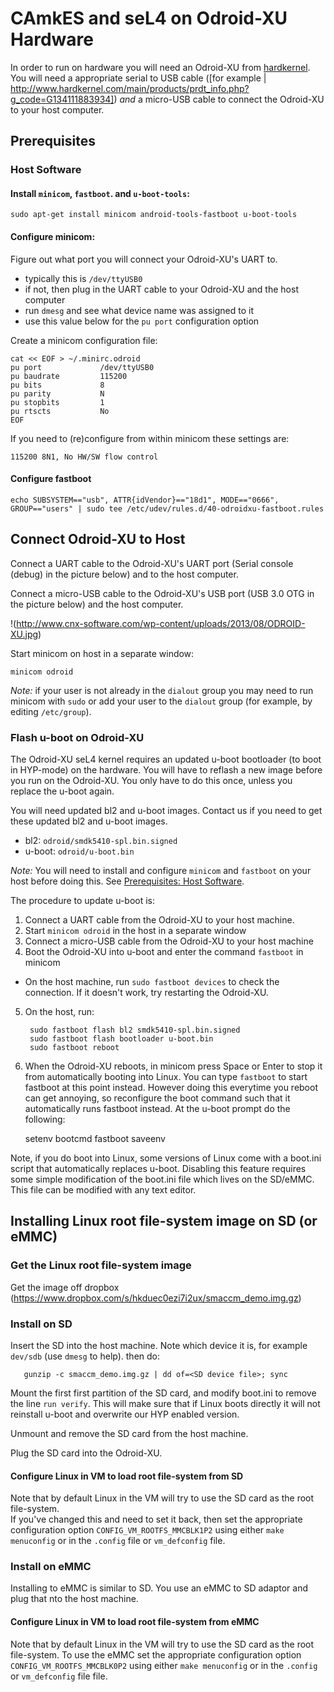 # CAmkES and seL4 on Odroid-XU Hardware

In order to run on hardware you will need an Odroid-XU from [hardkernel](http://www.hardkernel.com/).  You will need a appropriate serial to USB cable ([for example | http://www.hardkernel.com/main/products/prdt_info.php?g_code=G134111883934]) *and* a micro-USB cable to connect the Odroid-XU to your host computer.  

## Prerequisites

<a name="hostsoftware"></a>
### Host Software

#### Install `minicom`, `fastboot`. and `u-boot-tools`:

	sudo apt-get install minicom android-tools-fastboot u-boot-tools

#### Configure minicom:

Figure out what port you will connect your Odroid-XU's UART to.

  * typically this is `/dev/ttyUSB0`
  * if not, then plug in the UART cable to your Odroid-XU and the host computer
  * run `dmesg` and see what device name was assigned to it
  * use this value below for the `pu port` configuration option

Create a minicom configuration file:

	cat << EOF > ~/.minirc.odroid
	pu port             /dev/ttyUSB0
	pu baudrate         115200
	pu bits             8
	pu parity           N
	pu stopbits         1
	pu rtscts           No
	EOF

If you need to (re)configure from within minicom these settings are:

	115200 8N1, No HW/SW flow control

#### Configure fastboot

	echo SUBSYSTEM=="usb", ATTR{idVendor}=="18d1", MODE=="0666", GROUP=="users" | sudo tee /etc/udev/rules.d/40-odroidxu-fastboot.rules

## Connect Odroid-XU to Host

Connect a UART cable to the Odroid-XU's UART port (Serial console (debug) in the picture below) and to the host computer.

Connect a micro-USB cable to the Odroid-XU's USB port (USB 3.0 OTG in the picture below) and the host computer.

!(http://www.cnx-software.com/wp-content/uploads/2013/08/ODROID-XU.jpg)

Start minicom on host in a separate window:

	minicom odroid

*Note:* if your user is not already in the `dialout` group you may need to run minicom with `sudo` or add your user to the `dialout` group (for example, by editing `/etc/group`).

### Flash u-boot on Odroid-XU

The Odroid-XU seL4 kernel requires an updated u-boot bootloader (to boot in HYP-mode) on the hardware.  You will have to reflash a new image before you run on the Odroid-XU.  You only have to do this once, unless you replace the u-boot again.

You will need updated bl2 and u-boot images. Contact us if you need to get these updated bl2 and u-boot images.

 * bl2: `odroid/smdk5410-spl.bin.signed`
 * u-boot: `odroid/u-boot.bin`

*Note:* You will need to install and configure `minicom` and `fastboot` on your host before doing this.  See [Prerequisites: Host Software](#hostsoftware).

The procedure to update u-boot is:

1. Connect a UART cable from the Odroid-XU to your host machine.  
2. Start `minicom odroid` in the host in a separate window
3. Connect a micro-USB cable from the Odroid-XU to your host machine
4. Boot the Odroid-XU into u-boot and enter the command `fastboot` in minicom
  * On the host machine, run `sudo fastboot devices` to check the
    connection. If it doesn't work, try restarting the Odroid-XU.
5. On the host, run:

		sudo fastboot flash bl2 smdk5410-spl.bin.signed
 		sudo fastboot flash bootloader u-boot.bin
	 	sudo fastboot reboot

6. When the Odroid-XU reboots, in minicom press Space or Enter to stop it from automatically booting into Linux.  You can type `fastboot` to start fastboot at this point instead.  However doing this everytime you reboot can get annoying, so reconfigure the boot command such that it automatically runs fastboot instead.  At the u-boot prompt do the following:

	setenv bootcmd fastboot
	saveenv

Note, if you do boot into Linux, some versions of Linux come with a boot.ini script that automatically replaces u-boot. Disabling this feature requires some simple
modification of the boot.ini file which lives on the SD/eMMC. This file can be modified with any text editor.


## Installing Linux root file-system image on SD (or eMMC)

### Get the Linux root file-system image

Get the image off dropbox (https://www.dropbox.com/s/hkduec0ezi7i2ux/smaccm_demo.img.gz)

### Install on SD

Insert the SD into the host machine. Note which device it is, for example `dev/sdb` (use `dmesg` to help). then do:
       
       gunzip -c smaccm_demo.img.gz | dd of=<SD device file>; sync

Mount the first first partition of the SD card, and modify boot.ini to remove the line `run verify`.  This will make sure that if Linux boots directly it will not reinstall u-boot and overwrite our HYP enabled version.

Unmount and remove the SD card from the host machine.

Plug the SD card into the Odroid-XU.

#### Configure Linux in VM to load root file-system from SD

Note that by default Linux in the VM will try to use the SD card as the root file-system.  
If you've changed this and need to set it back, then set the appropriate configuration option `CONFIG_VM_ROOTFS_MMCBLK1P2` using either `make menuconfig` or in the `.config` file or `vm_defconfig` file.

### Install on eMMC

Installing to eMMC is similar to SD. You use an eMMC to SD adaptor and plug that nto the host machine.

#### Configure Linux in VM to load root file-system from eMMC

Note that by default Linux in the VM will try to use the SD card as the root file-system.  To use the eMMC set the appropriate configuration option `CONFIG_VM_ROOTFS_MMCBLK0P2` using either `make menuconfig` or in the `.config` or `vm_defconfig` file file.



